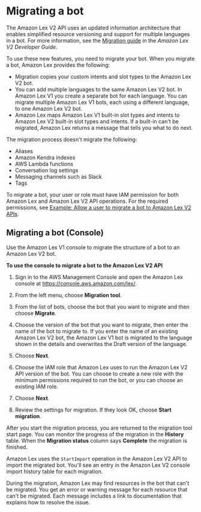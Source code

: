 # Migrating a bot<a name="migrate"></a>

The Amazon Lex V2 API uses an updated information architecture that enables simplified resource versioning and support for multiple languages in a bot\. For more information, see the [Migration guide](https://docs.aws.amazon.com/lexv2/latest/dg/migration.html) in the *Amazon Lex V2 Developer Guide*\. 

To use these new features, you need to migrate your bot\. When you migrate a bot, Amazon Lex provides the following:
+ Migration copies your custom intents and slot types to the Amazon Lex V2 bot\. 
+ You can add multiple languages to the same Amazon Lex V2 bot\. In Amazon Lex V1 you create a separate bot for each language\. You can migrate multiple Amazon Lex V1 bots, each using a different language, to one Amazon Lex V2 bot\.
+ Amazon Lex maps Amazon Lex V1 built\-in slot types and intents to Amazon Lex V2 built\-in slot types and intents\. If a built\-in can't be migrated, Amazon Lex returns a message that tells you what to do next\.

The migration process doesn't migrate the following:
+ Aliases
+ Amazon Kendra indexes
+ AWS Lambda functions
+ Conversation log settings
+ Messaging channels such as Slack
+ Tags

To migrate a bot, your user or role must have IAM permission for both Amazon Lex and Amazon Lex V2 API operations\. For the required permissions, see [Example: Allow a user to migrate a bot to Amazon Lex V2 APIs](security_iam_id-based-policy-examples.md#security_iam_id-based-policy-examples-migrate)\.

## Migrating a bot \(Console\)<a name="migrating-a-bot"></a>

Use the Amazon Lex V1 console to migrate the structure of a bot to an Amazon Lex V2 bot\.

**To use the console to migrate a bot to the Amazon Lex V2 API**

1. Sign in to the AWS Management Console and open the Amazon Lex console at [https://console\.aws\.amazon\.com/lex/](https://console.aws.amazon.com/lex/)\.

1. From the left menu, choose **Migration tool**\.

1. From the list of bots, choose the bot that you want to migrate and then choose **Migrate**\.

1. Choose the version of the bot that you want to migrate, then enter the name of the bot to migrate to\. If you enter the name of an existing Amazon Lex V2 bot, the Amazon Lex V1 bot is migrated to the language shown in the details and overwrites the Draft version of the language\.

1. Choose **Next**\.

1. Choose the IAM role that Amazon Lex uses to run the Amazon Lex V2 API version of the bot\. You can choose to create a new role with the minimum permissions required to run the bot, or you can choose an existing IAM role\.

1. Choose **Next**\.

1. Review the settings for migration\. If they look OK, choose **Start migration**\.

After you start the migration process, you are returned to the migration tool start page\. You can monitor the progress of the migration in the **History** table\. When the **Migration status** column says **Complete** the migration is finished\. 

Amazon Lex uses the `StartImport` operation in the Amazon Lex V2 API to import the migrated bot\. You'll see an entry in the Amazon Lex V2 console import history table for each migration\.

During the migration, Amazon Lex may find resources in the bot that can't be migrated\. You get an error or warning message for each resource that can't be migrated\. Each message includes a link to documentation that explains how to resolve the issue\. 